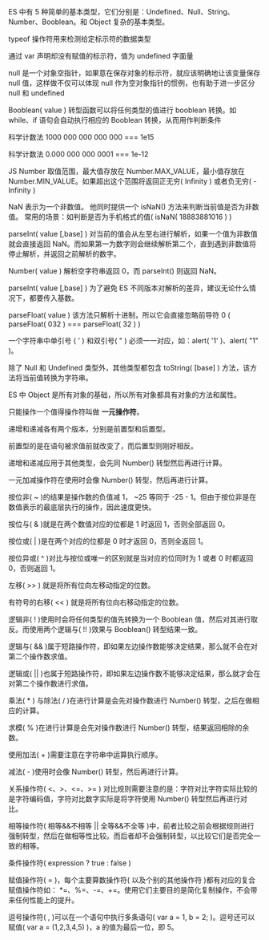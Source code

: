 ES 中有 5 种简单的基本类型，它们分别是：Undefined、Null、String、Number、Booblean。和 Object 复杂的基本类型。

typeof 操作符用来检测给定标示符的数据类型

通过 var 声明却没有赋值的标示符，值为 undefined 字面量

null 是一个对象空指针，如果意在保存对象的标示符，就应该明确地让该变量保存 null 值，这样做不仅可以体现 null 作为空对象指针的惯例，也有助于进一步区分 null 和 undefined

Booblean( value ) 转型函数可以将任何类型的值进行 booblean 转换。如 while、if 语句会自动执行相应的 Booblean 转换，从而用作判断条件

科学计数法 1000 000 000 000 000 === 1e15

科学计数法 0.000 000 000 0001 === 1e-12

JS Number 取值范围，最大值存放在 Number.MAX_VALUE，最小值存放在 Number.MIN_VALUE。如果超出这个范围将返回正无穷( Infinity ) 或者负无穷( -Infinity )

NaN 表示为一个非数值。 他同时提供一个 isNaN() 方法来判断当前值是否为非数值。 常用的场景：如判断是否为手机格式的值( isNaN( 18883881016 ) )

parseInt( value [,base] ) 对当前的值会从左至右进行解析，如果一个值为非数值就会直接返回 NaN。而如果第一为数字则会继续解析第二个，直到遇到非数值将停止解析，并返回之前解析的数字。

Number( value ) 解析空字符串返回 0，而 parseInt() 则返回 NaN。

parseInt( value [,base] ) 为了避免 ES 不同版本对解析的差异，建议无论什么情况下，都要传入基数。

parseFloat( value ) 该方法只解析十进制，所以它会直接忽略前导符 0 ( parseFloat( 032 ) === parseFloat( 32 ) )

一个字符串中单引号 ( ' ) 和双引号( " ) 必须一一对应，如：alert( '1' )、alert( "1" )。

除了 Null 和 Undefined 类型外，其他类型都包含 toString( [base] ) 方法，该方法将当前值转换为字符串。

ES 中 Object 是所有对象的基础，所以所有对象都具有对象的方法和属性。

只能操作一个值得操作符叫做 <b>一元操作符</b>。

递增和递减各有两个版本，分别是前置型和后置型。

前置型的是在语句被求值前就改变了，而后置型则刚好相反。

递增和递减应用于其他类型，会先同 Number() 转型然后再进行计算。

一元加减操作符在使用时会像 Number() 转型，然后再进行计算。

按位非( ~ )的结果是操作数的负值减 1， ~25 等同于 -25 - 1。但由于按位非是在数值表示的最底层执行的操作，因此速度更快。 

按位与( & )就是在两个数值对应的位都是 1 时返回 1，否则全部返回 0。

按位或( | )是在两个对应的位都是 0 时才返回 0，否则全返回 1。

按位异或( ^ )对比与按位或唯一的区别就是当对应的位同时为 1 或者 0 时都返回 0，否则返回 1。

左移( >> ) 就是将所有位向左移动指定的位数。

有符号的右移( << ) 就是将所有位向右移动指定的位数。

逻辑非( ! )使用时会将任何类型的值先转换为一个 Booblean 值，然后对其进行取反。而使用两个逻辑与( !! )效果与 Booblean() 转型结果一致。

逻辑与( && )属于短路操作符，即如果左边操作数能够决定结果，那么就不会在对第二个操作数求值。

逻辑或( || )也属于短路操作符，即如果左边操作数不能够决定结果，那么就才会在对第二个操作数进行求值。

乘法( * ) 与除法( / )在进行计算是会先对操作数进行 Number() 转型，之后在做相应的计算。

求模( % )在进行计算是会先对操作数进行 Number() 转型，结果返回相除的余数。

使用加法( + )需要注意在字符串中运算执行顺序。

减法( - )使用时会像 Number() 转型，然后再进行计算。

关系操作符( <、>、<=、>= ) 对比规则需要注意的是：字符对比字符实际比较的是字符编码值，字符对比数字实际是将字符使用 Number() 转型然后再进行对比。

相等操作符( 相等&&不相等 || 全等&&不全等 )中，前者比较之前会根据规则进行强制转型，然后在做相等性比较。而后者却不会强制转型，以比较它们是否完全一致的相等。

条件操作符( expression ? true : false )

赋值操作符( = )，每个主要算数操作符( 以及个别的其他操作符 )都有对应的复合赋值操作符如： *=、%=、-=、+=。使用它们主要目的是简化复制操作，不会带来任何性能上的提升。

逗号操作符( , )可以在一个语句中执行多条语句( var a = 1, b = 2; )。逗号还可以赋值( var a = (1,2,3,4,5) )，a 的值为最后一位，即 5。

